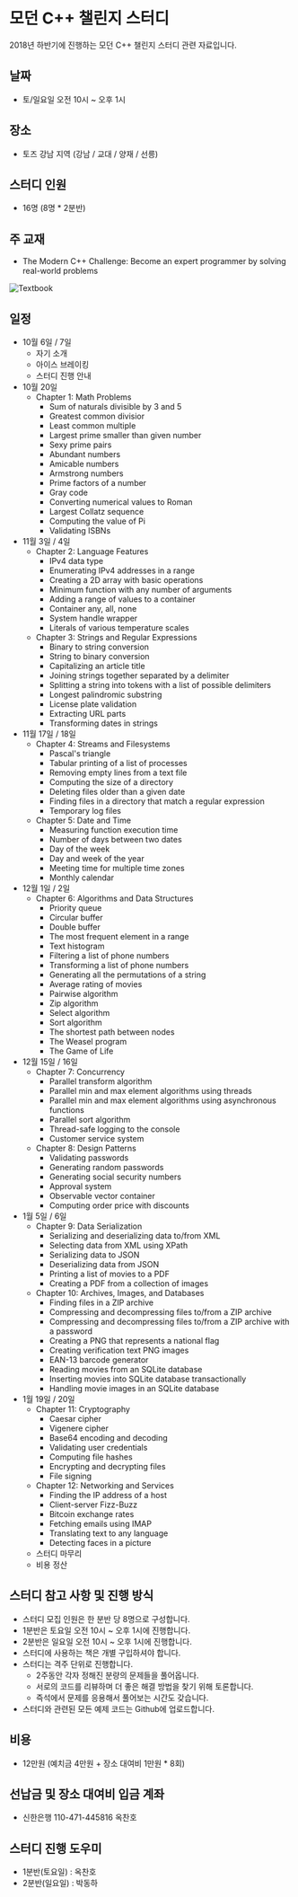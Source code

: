 # 모던 C++ 챌린지 스터디

2018년 하반기에 진행하는 모던 C++ 챌린지 스터디 관련 자료입니다.

## 날짜

- 토/일요일 오전 10시 ~ 오후 1시

## 장소

- 토즈 강남 지역 (강남 / 교대 / 양재 / 선릉)

## 스터디 인원

- 16명 (8명 * 2분반)

## 주 교재

- The Modern C++ Challenge: Become an expert programmer by solving real-world problems

![Textbook](./Textbook.png)

## 일정

- 10월 6일 / 7일
    - 자기 소개
    - 아이스 브레이킹
    - 스터디 진행 안내
- 10월 20일
    - Chapter 1: Math Problems
        - Sum of naturals divisible by 3 and 5
        - Greatest common divisior
        - Least common multiple
        - Largest prime smaller than given number
        - Sexy prime pairs
        - Abundant numbers
        - Amicable numbers
        - Armstrong numbers
        - Prime factors of a number
        - Gray code
        - Converting numerical values to Roman
        - Largest Collatz sequence
        - Computing the value of Pi
        - Validating ISBNs
- 11월 3일 / 4일
    - Chapter 2: Language Features
        - IPv4 data type
        - Enumerating IPv4 addresses in a range
        - Creating a 2D array with basic operations
        - Minimum function with any number of arguments
        - Adding a range of values to a container
        - Container any, all, none
        - System handle wrapper
        - Literals of various temperature scales
    - Chapter 3: Strings and Regular Expressions
        - Binary to string conversion
        - String to binary conversion
        - Capitalizing an article title
        - Joining strings together separated by a delimiter
        - Splitting a string into tokens with a list of possible delimiters
        - Longest palindromic substring
        - License plate validation
        - Extracting URL parts
        - Transforming dates in strings    
- 11월 17일 / 18일
    - Chapter 4: Streams and Filesystems
        - Pascal's triangle
        - Tabular printing of a list of processes
        - Removing empty lines from a text file
        - Computing the size of a directory
        - Deleting files older than a given date
        - Finding files in a directory that match a regular expression
        - Temporary log files
    - Chapter 5: Date and Time
        - Measuring function execution time
        - Number of days between two dates
        - Day of the week
        - Day and week of the year
        - Meeting time for multiple time zones
        - Monthly calendar
- 12월 1일 / 2일
    - Chapter 6: Algorithms and Data Structures
        - Priority queue
        - Circular buffer
        - Double buffer
        - The most frequent element in a range
        - Text histogram
        - Filtering a list of phone numbers
        - Transforming a list of phone numbers
        - Generating all the permutations of a string
        - Average rating of movies
        - Pairwise algorithm
        - Zip algorithm
        - Select algorithm
        - Sort algorithm
        - The shortest path between nodes
        - The Weasel program
        - The Game of Life
- 12월 15일 / 16일
    - Chapter 7: Concurrency
        - Parallel transform algorithm
        - Parallel min and max element algorithms using threads
        - Parallel min and max element algorithms using asynchronous functions
        - Parallel sort algorithm
        - Thread-safe logging to the console
        - Customer service system
    - Chapter 8: Design Patterns
        - Validating passwords
        - Generating random passwords
        - Generating social security numbers
        - Approval system
        - Observable vector container
        - Computing order price with discounts
- 1월 5일 / 6일
    - Chapter 9: Data Serialization
        - Serializing and deserializing data to/from XML
        - Selecting data from XML using XPath
        - Serializing data to JSON
        - Deserializing data from JSON
        - Printing a list of movies to a PDF
        - Creating a PDF from a collection of images
    - Chapter 10: Archives, Images, and Databases
        - Finding files in a ZIP archive
        - Compressing and decompressing files to/from a ZIP archive
        - Compressing and decompressing files to/from a ZIP archive with a password
        - Creating a PNG that represents a national flag
        - Creating verification text PNG images
        - EAN-13 barcode generator
        - Reading movies from an SQLite database
        - Inserting movies into SQLite database transactionally
        - Handling movie images in an SQLite database
- 1월 19일 / 20일
    - Chapter 11: Cryptography
        - Caesar cipher
        - Vigenere cipher
        - Base64 encoding and decoding
        - Validating user credentials
        - Computing file hashes
        - Encrypting and decrypting files
        - File signing
    - Chapter 12: Networking and Services
        - Finding the IP address of a host
        - Client-server Fizz-Buzz
        - Bitcoin exchange rates
        - Fetching emails using IMAP
        - Translating text to any language
        - Detecting faces in a picture
    - 스터디 마무리
    - 비용 정산

## 스터디 참고 사항 및 진행 방식

- 스터디 모집 인원은 한 분반 당 8명으로 구성합니다.
- 1분반은 토요일 오전 10시 ~ 오후 1시에 진행합니다.
- 2분반은 일요일 오전 10시 ~ 오후 1시에 진행합니다.
- 스터디에 사용하는 책은 개별 구입하셔야 합니다.
- 스터디는 격주 단위로 진행합니다.
    - 2주동안 각자 정해진 분량의 문제들을 풀어옵니다.
    - 서로의 코드를 리뷰하며 더 좋은 해결 방법을 찾기 위해 토론합니다.
    - 즉석에서 문제를 응용해서 풀어보는 시간도 갖습니다.
- 스터디와 관련된 모든 예제 코드는 Github에 업로드합니다.

## 비용

- 12만원 (예치금 4만원 + 장소 대여비 1만원 * 8회)

## 선납금 및 장소 대여비 입금 계좌

- 신한은행 110-471-445816 옥찬호

## 스터디 진행 도우미

- 1분반(토요일) : 옥찬호
- 2분반(일요일) : 박동하